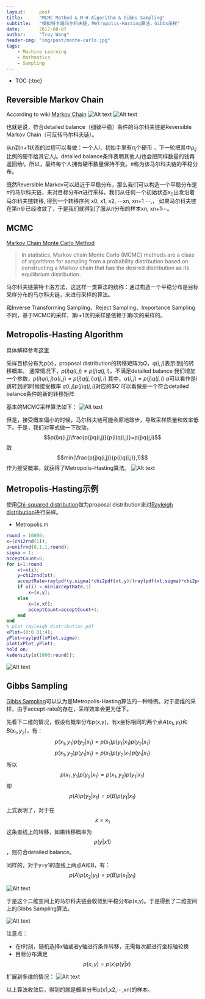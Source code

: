 ```yaml
---
layout:     post
title:      "MCMC Method & M-H Algorithm & Gibbs Sampling"
subtitle:   "模拟特卡路马尔科夫链，Metropolis-Hasting算法，Gibbs采样"
date:       2017-08-07
author:     "Troy Wang"
header-img: "img/post/monte-carlo.jpg"
tags:
    - Machine Learning
    - Mathmatics
    - Sampling
---
```


* TOC
{:toc}

## Reversible Markov Chain

According to wiki [Markov Chain](https://en.wikipedia.org/wiki/Markov_chain#Reversible_Markov_chain)
![Alt text](/img/post/1502439858618.png)
![Alt text](/img/post/1502439874796.png)

也就是说，符合detailed balance（细致平稳）条件的马尔科夫链是Reversible Markov Chain（可反转马尔科夫链）。

从n到n+1状态的过程可以看做：一个人$i$，初始手里有$π_i$个硬币
，下一轮把其中$p_{ij}$比例的硬币给其它人$j$。detailed balance条件表明其他人$j$也会把同样数量的钱再返回给$i$。所以，最终每个人拥有硬币数量保持不变。$\pi$称为该马尔科夫链的平稳分布。

既然Reversible Markov可以趋近于平稳分布，那么我们可以构造一个平稳分布是$\pi$的马尔科夫链，来对目标分布$\pi$进行采样。我们从任何一个初始状态$x_0$出发沿着马尔科夫链转移, 得到一个转移序列 x0, x1, x2, ⋯xn, xn+1 ⋯,， 如果马尔科夫链在第n步已经收敛了，于是我们就得到了服从$\pi$分布的样本xn, xn+1⋯。


## MCMC

[Markov Chain Monte Carlo Method](https://en.wikipedia.org/wiki/Markov_chain_Monte_Carlo)
> In statistics, Markov chain Monte Carlo (MCMC) methods are a class of algorithms for sampling from a probability distribution based on constructing a Markov chain that has the desired distribution as its equilibrium distribution.

马尔科夫链蒙特卡洛方法，这这样一类算法的统称：通过构造一个平稳分布是目标采样分布的马尔科夫链，来进行采样的算法。

和Inverse Transforming Sampling、Reject Sampling、Importance Sampling不同，基于MCMC的采样，第i+1次的采样是依赖于第i次的采样的。

## Metropolis-Hasting Algorithm

具体解释参考[这里](http://blog.csdn.net/SA14023053/article/details/52304497)

采样目标分布为$p(x)$，proposal distribution的转移矩阵为$Q$，$q(i,j)$表示i到j的转移概率。
通常情况下，$p(i)q(i,j)\not=p(j)q(j,i)$，不满足detailed balance
我们增加一个参数，$p(i)q(i,j)\alpha(i,j)=p(j)q(j,i)\alpha(j,i)$
其中，$\alpha(i,j)=p(j)q(j,i)$
$\alpha$可以看作是i跳转到j的时候接受概率
$q(i,j)p(j)q(j,i)$对应的$Q'可以看做是一个符合detailed balance条件的新的转移矩阵

基本的MCMC采样算法如下：
![Alt text](/img/post/1502471845939.png)

但是，接受概率偏小的时候，马尔科夫链可能会原地踏步，导致采样质量和效率低下。于是，我们对等式做一下改动，$$p(i)q(i,j)\frac{p(j)q(i,j)}{p(i)q(i,j)}=p(j)q(j,i)$$
取$$min(\frac{p(j)q(i,j)}{p(i)q(i,j)},1)$$作为接受概率。就获得了Metropolis-Hasting算法。
![Alt text](/img/post/1502472200382.png)



## Metropolis-Hasting示例

使用[Chi-squared distribution](https://en.wikipedia.org/wiki/Chi-squared_distribution)做为proposal distribution来对[Rayleigh distribution](https://en.wikipedia.org/wiki/Rayleigh_distribution)进行采样。

- Metropolis.m
```matlab
round = 10000;
x=(chi2rnd(1));
u=unifrnd(0,1,1,round);
sigma = 1;
acceptCount=0;
for i=1:round
    xt=x(i);
    y=chi2rnd(xt);
    acceptRate=raylpdf(y,sigma)*chi2pdf(xt,y)/(raylpdf(xt,sigma)*chi2pdf(y,xt));
    if u(i) < min(acceptRate,1)
        x=[x,y];
    else
        x=[x,xt];
        acceptCount=acceptCount+1;
    end
end
% plot rayleigh distribution pdf
xPlot=(0:0.01:4);
yPlot=raylpdf(xPlot,sigma);
plot(xPlot,yPlot);
hold on;
ksdensity(x(1000:round));
```

![Alt text](/img/post/1502470656593.png)

## Gibbs Sampling

[Gibbs Sampling](https://en.wikipedia.org/wiki/Gibbs_sampling)可以认为是Metropolis-Hasting算法的一种特例。对于高维的采样，由于accept-rate的存在，采样效率会更为低下。

先看下二维的情况，假设有概率分布p(x,y)，有x坐标相同的两个点$A(x_1,y_1)$和$B(x_1,y_2)$，有：
$$p(x_1,y_1)p(y_2|x_1)=p(x_1)p(y_1|x_1)p(y_2|x_1)$$
$$p(x_1,y_2)p(y_1|x_1)=p(x_1)p(y_2|x_1)p(y_1|x_1)$$
所以$$p(x_1,y_1)p(y_2|x_1)=p(x_1,y_2)p(y_1|x_1)$$
即$$p(A)p(y_2|x_1)=p(B)p(y_1|x_1)$$

上式表明了，对于在$$x=x_1$$这条直线上的转移，如果转移概率为
$$p(y|x1)$$，则符合detailed balance。

同样的，对于y=y1的直线上两点A和B，有：
$$p(A)p(x_2|y_1)=p(B)p(x_1|y_1)$$

![Alt text](/img/post/1502544356481.png)

于是这个二维空间上的马尔科夫链会收敛到平稳分布p(x,y)。于是得到了二维空间上的Gibbs Sampling算法。

![Alt text](/img/post/1502590236863.png)

注意点：
- 在t时刻，随机选择x轴或者y轴进行条件转移，无需每次都进行坐标轴轮换
- 目标分布满足
$$p(x,y)=p(x)p(y|x)$$

扩展到多维的情况：
![Alt text](/img/post/1502590264493.png)

以上算法收敛后，得到的就是概率分布p(x1,x2,⋯,xn)的样本。
